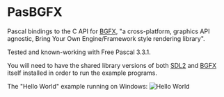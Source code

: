 # PasBGFX
Pascal bindings to the C API for [BGFX](https://github.com/bkaradzic/bgfx), "a cross-platform, graphics API agnostic, Bring Your Own Engine/Framework style rendering library".

Tested and known-working with Free Pascal 3.3.1.

You will need to have the shared library versions of both [SDL2](https://www.libsdl.org/download-2.0.php) and [BGFX](https://github.com/bkaradzic/bgfx) itself installed in order to run the example programs.

The "Hello World" example running on Windows:
![Hello World](https://user-images.githubusercontent.com/11223712/74792613-f4402e00-528b-11ea-9fa2-41870f623a21.PNG)
